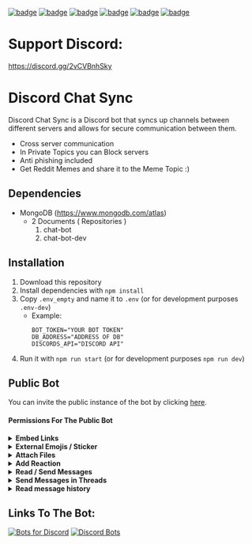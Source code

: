 [![badge](https://img.shields.io/endpoint?url=https%3A%2F%2Fdynamic-badge-formatter-ynrxn78r2oye.runkit.sh%2Fjson%3Furl%3Dhttp%253A%252F%252F134.255.253.20%253A3000%252Fapi%252Fservers%26query%3D%2524.servers%26formatter%3Dmetric%26label%3DServers%2520connected%26logo%3Ddiscord%26logoWidth%3D18%26style%3Dfor-the-badge%26cacheSeconds%3D900%26prefix%3D%253D%253E%26suffix%3D%253C%253D)](https://discord.com/oauth2/authorize?client_id=1046756800260735058&permissions=533113203777&scope=bot%20applications.commands)
[![badge](https://img.shields.io/endpoint?url=https%3A%2F%2Fdynamic-badge-formatter-ynrxn78r2oye.runkit.sh%2Fjson%3Furl%3Dhttp%253A%252F%252F134.255.253.20%253A3000%252Fapi%252Fchannels%26query%3D%2524.channels%26formatter%3Dmetric%26label%3DChannels%2520connected%26logo%3Ddiscord%26logoWidth%3D18%26style%3Dfor-the-badge%26cacheSeconds%3D900%26prefix%3D%253D%253E%26suffix%3D%253C%253D)](https://discord.com/oauth2/authorize?client_id=1046756800260735058&permissions=533113203777&scope=bot%20applications.commands)
[![badge](https://img.shields.io/endpoint?url=https%3A%2F%2Fdynamic-badge-formatter-ynrxn78r2oye.runkit.sh%2Fjson%3Furl%3Dhttp%253A%252F%252F134.255.253.20%253A3000%252Fapi%252Fsupport%26query%3D%2524.members%26formatter%3Dmetric%26label%3DMembers%2520in%2520the%2520Support%2520Server%26color%3Dgold%26logo%3Ddiscord%26logoWidth%3D18%26style%3Dfor-the-badge%26cacheSeconds%3D900%26prefix%3D%253D%253E%26suffix%3D%253C%253D)](https://discord.gg/2vCVBnhSky)
[![badge](https://img.shields.io/endpoint?url=https%3A%2F%2Fdynamic-badge-formatter-ynrxn78r2oye.runkit.sh%2Fjson%3Furl%3Dhttp%253A%252F%252F134.255.253.20%253A3000%252Fapi%252Fsupport%26query%3D%2524.online%26formatter%3Dmetric%26label%3DOnline%2520Users%26color%3Dgreen%26logo%3Ddiscord%26logoWidth%3D18%26style%3Dfor-the-badge%26cacheSeconds%3D900%26prefix%3D%253D%253E%26suffix%3D%253C%253D)](https://discord.gg/2vCVBnhSky)
[![badge](https://img.shields.io/endpoint?url=https%3A%2F%2Fdynamic-badge-formatter-ynrxn78r2oye.runkit.sh%2Fjson%3Furl%3Dhttp%253A%252F%252F134.255.253.20%253A3000%252Fapi%252Fsupport%26query%3D%2524.idle%26formatter%3Dmetric%26label%3DIdle%2520Users%26color%3Dorange%26logo%3Ddiscord%26logoWidth%3D18%26style%3Dfor-the-badge%26cacheSeconds%3D900%26prefix%3D%253D%253E%26suffix%3D%253C%253D)](https://discord.gg/2vCVBnhSky)
[![badge](https://img.shields.io/endpoint?url=https%3A%2F%2Fdynamic-badge-formatter-ynrxn78r2oye.runkit.sh%2Fjson%3Furl%3Dhttp%253A%252F%252F134.255.253.20%253A3000%252Fapi%252Fsupport%26query%3D%2524.offline%26formatter%3Dmetric%26label%3DOffline%2520Users%26color%3Dred%26logo%3Ddiscord%26logoWidth%3D18%26style%3Dfor-the-badge%26cacheSeconds%3D900%26prefix%3D%253D%253E%26suffix%3D%253C%253D)](https://discord.gg/2vCVBnhSky)
# Support Discord:

https://discord.gg/2vCVBnhSky

# Discord Chat Sync

Discord Chat Sync is a Discord bot that syncs up channels between different servers and allows for secure communication between them.
 * Cross server communication
 * In Private Topics you can Block servers
 * Anti phishing included
 * Get Reddit Memes and share it to the Meme Topic :)

## Dependencies

* MongoDB (https://www.mongodb.com/atlas)
  * 2 Documents ( Repositories )
    1. chat-bot
    2. chat-bot-dev

##  Installation

1. Download this repository
2. Install dependencies with `npm install`
3. Copy `.env_empty` and name it to `.env` (or for development purposes `.env-dev`)
    * Example:
        ```
        BOT_TOKEN="YOUR BOT TOKEN"
        DB_ADDRESS="ADDRESS OF DB"
        DISCORDS_API="DISCORD API"
        ```
4. Run it with `npm run start` (or for development purposes `npm run dev`)

##  Public Bot

You can invite the public instance of the bot by clicking [here](https://discord.com/api/oauth2/authorize?client_id=1046756800260735058&permissions=533113203777&scope=bot%20applications.commands).

#### Permissions For The Public Bot
<details><summary><b>Embed Links</b></summary>
This is required to sync links between servers
</details>
<details><summary><b>External Emojis / Sticker</b></summary>
This is required to sync emojis and stickers from other servers
</details>

<details><summary><b>Attach Files</b></summary>
In the future, this will allow the users to share files through the bot
</details>
<details><summary><b>Add Reaction</b></summary>
In the future, this will allow the bot to share reactions to messages and react to your message as a confirmation
</details>
<details><summary><b>Read / Send Messages</b></summary>
This is required for the core functions
</details>
<details><summary><b>Send Messages in Threads</b></summary>
In the future, this will allow to access/handle threads and their content
</details>
<details><summary><b>Read message history</b></summary>
In the future, this will allow the bot to sync messages when setting up in a new server
</details>

## Links To The Bot:

 [![Bots for Discord](https://discords.com/bots/api/bot/1046756800260735058/widget)](https://discords.com/bots/bots/1046756800260735058)
 [![Discord Bots](https://top.gg/api/widget/1046756800260735058.svg)](https://top.gg/bot/1046756800260735058)
